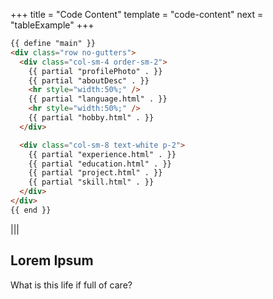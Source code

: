 +++
title = "Code Content"
template = "code-content"
next = "tableExample"
+++

```html
{{ define "main" }}
<div class="row no-gutters">
  <div class="col-sm-4 order-sm-2">
    {{ partial "profilePhoto" . }}
    {{ partial "aboutDesc" . }}
    <hr style="width:50%;" />
    {{ partial "language.html" . }}
    <hr style="width:50%;" />
    {{ partial "hobby.html" . }}
  </div>

  <div class="col-sm-8 text-white p-2">
    {{ partial "experience.html" . }}
    {{ partial "education.html" . }}
    {{ partial "project.html" . }}
    {{ partial "skill.html" . }}
  </div>
</div>
{{ end }}
```

|||

## Lorem Ipsum

What is this life if full of care?
